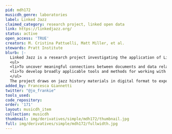 ```yaml
---
pid: mdh172
musicdh_genre: laboratories
label: Linked Jazz
claimed_category: research project, linked open data
link: https://linkedjazz.org/
status: active
open_access: 'TRUE'
creators: M. Cristina Pattuelli, Matt Miller, et al.
stewards: Pratt Institute
blurb: |-
  Linked Jazz is a research project investigating the application of Linked Open Data technologies to digital cultural heritage materials. Our goals are:
  <ul>
  <li>To uncover meaningful connections between documents and data related to the personal and professional lives of jazz artists, and</li>
  <li>To develop broadly applicable tools and methods for working with Linked Open Data.</li>
  </ul>
  The project draws on jazz history materials in digital format to expose relationships between musicians and reveal their community network. New modes of connecting cultural data have the potential to open up new and unprecedented avenues of research and community engagement.
added_by: Francesca Giannetti
twitter: "@jo_frankie"
tools_used: 
code_repository: 
order: '171'
layout: musicdh_item
collection: musicdh
thumbnail: img/derivatives/simple/mdh172/thumbnail.jpg
full: img/derivatives/simple/mdh172/fullwidth.jpg
---
```

